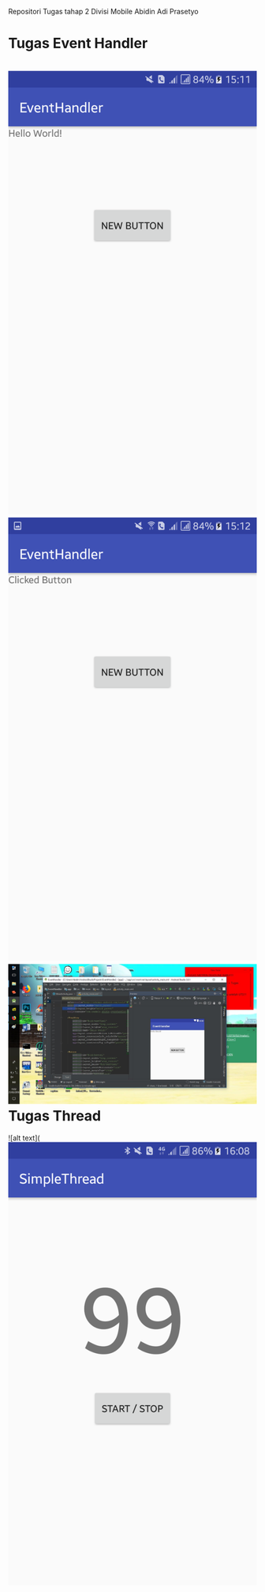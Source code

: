 Repositori Tugas tahap 2 Divisi Mobile Abidin Adi Prasetyo

Tugas Event Handler
====
![alt text](https://github.com/ABIDINADIPRASETYO/Tahap-2-divisi-Mobile/blob/master/Android/SS%20Event%20Handler/Screenshot_20180321-151158.png "SS Event Handler Sebelum di klik")
![alt text](https://github.com/ABIDINADIPRASETYO/Tahap-2-divisi-Mobile/blob/master/Android/SS%20Event%20Handler/Screenshot_20180321-151213.png "SS Event Handler Setelah di klik")
![alt text](https://github.com/ABIDINADIPRASETYO/Tahap-2-divisi-Mobile/blob/master/Android/SS%20Event%20Handler/eventhandler.jpg "Codingan Event Handler di IDE saya yaitu Android Studio")
Tugas Thread
====
![alt text](![alt text](https://github.com/ABIDINADIPRASETYO/Tahap-2-divisi-Mobile/blob/master/Android/SS%20Thread/Screenshot_20180321-160847.png "SS Thread Sebelum di klik")

